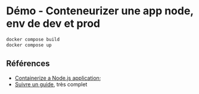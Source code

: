 # Démo - Conteneurizer une app node, env de dev et prod


~~~bash
docker compose build 
docker compose up
~~~


## Références

- [Containerize a Node.js application](https://docs.docker.com/guides/nodejs/containerize/);
- [Suivre un guide](https://docs.docker.com/guides/), très complet